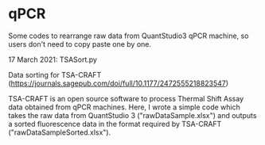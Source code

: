# qPCR
Some codes to rearrange raw data from QuantStudio3 qPCR machine, so users don't need to copy paste one by one.

17 March 2021: TSASort.py

Data sorting for TSA-CRAFT (https://journals.sagepub.com/doi/full/10.1177/2472555218823547)

TSA-CRAFT is an open source software to process Thermal Shift Assay data obtained from qPCR machines.
Here, I wrote a simple code which takes the raw data from QuantStudio 3 ("rawDataSample.xlsx") and outputs a sorted fluorescence data in the format required by TSA-CRAFT ("rawDataSampleSorted.xlsx").
